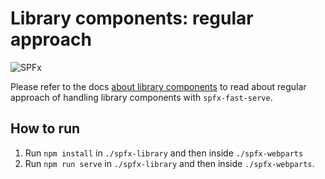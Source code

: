# Library components: regular approach

![SPFx](https://img.shields.io/badge/SPFx-1.18.0-green.svg)

Please refer to the docs [about library components](../../docs/LibraryComponents.md) to read about regular approach of handling library components with `spfx-fast-serve`.

## How to run

1. Run `npm install` in `./spfx-library` and then inside `./spfx-webparts`
2. Run `npm run serve` in `./spfx-library` and then inside `./spfx-webparts`.
